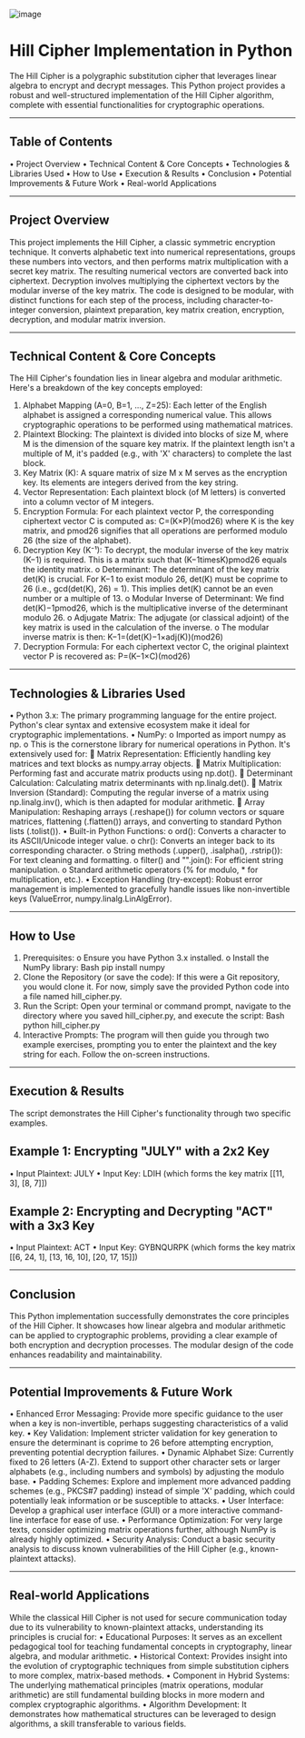 ![image](https://github.com/user-attachments/assets/2ae7b929-b34b-49ea-adf2-9e11ae00b30d)

# Hill Cipher Implementation in Python
The Hill Cipher is a polygraphic substitution cipher that leverages linear algebra to encrypt and decrypt messages. This Python project provides a robust and well-structured implementation of the Hill Cipher algorithm, complete with essential functionalities for cryptographic operations.
________________________________________
## Table of Contents
•	Project Overview
•	Technical Content & Core Concepts
•	Technologies & Libraries Used
•	How to Use
•	Execution & Results
•	Conclusion
•	Potential Improvements & Future Work
•	Real-world Applications
________________________________________
## Project Overview
This project implements the Hill Cipher, a classic symmetric encryption technique. It converts alphabetic text into numerical representations, groups these numbers into vectors, and then performs matrix multiplication with a secret key matrix. The resulting numerical vectors are converted back into ciphertext. Decryption involves multiplying the ciphertext vectors by the modular inverse of the key matrix.
The code is designed to be modular, with distinct functions for each step of the process, including character-to-integer conversion, plaintext preparation, key matrix creation, encryption, decryption, and modular matrix inversion.
________________________________________
## Technical Content & Core Concepts
The Hill Cipher's foundation lies in linear algebra and modular arithmetic. Here's a breakdown of the key concepts employed:
1.	Alphabet Mapping (A=0, B=1, ..., Z=25): Each letter of the English alphabet is assigned a corresponding numerical value. This allows cryptographic operations to be performed using mathematical matrices.
2.	Plaintext Blocking: The plaintext is divided into blocks of size M, where M is the dimension of the square key matrix. If the plaintext length isn't a multiple of M, it's padded (e.g., with 'X' characters) to complete the last block.
3.	Key Matrix (K): A square matrix of size M x M serves as the encryption key. Its elements are integers derived from the key string.
4.	Vector Representation: Each plaintext block (of M letters) is converted into a column vector of M integers.
5.	Encryption Formula: For each plaintext vector P, the corresponding ciphertext vector C is computed as: C=(K×P)(mod26) where K is the key matrix, and pmod26 signifies that all operations are performed modulo 26 (the size of the alphabet).
6.	Decryption Key (K⁻¹): To decrypt, the modular inverse of the key matrix (K−1) is required. This is a matrix such that (K−1timesK)pmod26 equals the identity matrix. 
o	Determinant: The determinant of the key matrix det(K) is crucial. For K−1 to exist modulo 26, det(K) must be coprime to 26 (i.e., gcd(det(K), 26) = 1). This implies det(K) cannot be an even number or a multiple of 13.
o	Modular Inverse of Determinant: We find det(K)−1pmod26, which is the multiplicative inverse of the determinant modulo 26.
o	Adjugate Matrix: The adjugate (or classical adjoint) of the key matrix is used in the calculation of the inverse.
o	The modular inverse matrix is then: K−1=(det(K)−1×adj(K))(mod26)
7.	Decryption Formula: For each ciphertext vector C, the original plaintext vector P is recovered as: P=(K−1×C)(mod26)
________________________________________
## Technologies & Libraries Used
•	Python 3.x: The primary programming language for the entire project. Python's clear syntax and extensive ecosystem make it ideal for cryptographic implementations.
•	NumPy: 
o	Imported as import numpy as np.
o	This is the cornerstone library for numerical operations in Python. It's extensively used for: 
	Matrix Representation: Efficiently handling key matrices and text blocks as numpy.array objects.
	Matrix Multiplication: Performing fast and accurate matrix products using np.dot().
	Determinant Calculation: Calculating matrix determinants with np.linalg.det().
	Matrix Inversion (Standard): Computing the regular inverse of a matrix using np.linalg.inv(), which is then adapted for modular arithmetic.
	Array Manipulation: Reshaping arrays (.reshape()) for column vectors or square matrices, flattening (.flatten()) arrays, and converting to standard Python lists (.tolist()).
•	Built-in Python Functions: 
o	ord(): Converts a character to its ASCII/Unicode integer value.
o	chr(): Converts an integer back to its corresponding character.
o	String methods (.upper(), .isalpha(), .rstrip()): For text cleaning and formatting.
o	filter() and "".join(): For efficient string manipulation.
o	Standard arithmetic operators (% for modulo, * for multiplication, etc.).
•	Exception Handling (try-except): Robust error management is implemented to gracefully handle issues like non-invertible keys (ValueError, numpy.linalg.LinAlgError).
________________________________________
## How to Use
1.	Prerequisites:
o	Ensure you have Python 3.x installed.
o	Install the NumPy library: 
Bash
pip install numpy
2.	Clone the Repository (or save the code): If this were a Git repository, you would clone it. For now, simply save the provided Python code into a file named hill_cipher.py.
3.	Run the Script: Open your terminal or command prompt, navigate to the directory where you saved hill_cipher.py, and execute the script:
Bash
python hill_cipher.py
4.	Interactive Prompts: The program will then guide you through two example exercises, prompting you to enter the plaintext and the key string for each. Follow the on-screen instructions.
________________________________________
## Execution & Results
The script demonstrates the Hill Cipher's functionality through two specific examples.
## Example 1: Encrypting "JULY" with a 2x2 Key
•	Input Plaintext: JULY
•	Input Key: LDIH (which forms the key matrix [[11, 3], [8, 7]])
 
## Example 2: Encrypting and Decrypting "ACT" with a 3x3 Key
•	Input Plaintext: ACT
•	Input Key: GYBNQURPK (which forms the key matrix [[6, 24, 1], [13, 16, 10], [20, 17, 15]])
 ________________________________________
## Conclusion
This Python implementation successfully demonstrates the core principles of the Hill Cipher. It showcases how linear algebra and modular arithmetic can be applied to cryptographic problems, providing a clear example of both encryption and decryption processes. The modular design of the code enhances readability and maintainability.
________________________________________
## Potential Improvements & Future Work
•	Enhanced Error Messaging: Provide more specific guidance to the user when a key is non-invertible, perhaps suggesting characteristics of a valid key.
•	Key Validation: Implement stricter validation for key generation to ensure the determinant is coprime to 26 before attempting encryption, preventing potential decryption failures.
•	Dynamic Alphabet Size: Currently fixed to 26 letters (A-Z). Extend to support other character sets or larger alphabets (e.g., including numbers and symbols) by adjusting the modulo base.
•	Padding Schemes: Explore and implement more advanced padding schemes (e.g., PKCS#7 padding) instead of simple 'X' padding, which could potentially leak information or be susceptible to attacks.
•	User Interface: Develop a graphical user interface (GUI) or a more interactive command-line interface for ease of use.
•	Performance Optimization: For very large texts, consider optimizing matrix operations further, although NumPy is already highly optimized.
•	Security Analysis: Conduct a basic security analysis to discuss known vulnerabilities of the Hill Cipher (e.g., known-plaintext attacks).
________________________________________
## Real-world Applications
While the classical Hill Cipher is not used for secure communication today due to its vulnerability to known-plaintext attacks, understanding its principles is crucial for:
•	Educational Purposes: It serves as an excellent pedagogical tool for teaching fundamental concepts in cryptography, linear algebra, and modular arithmetic.
•	Historical Context: Provides insight into the evolution of cryptographic techniques from simple substitution ciphers to more complex, matrix-based methods.
•	Component in Hybrid Systems: The underlying mathematical principles (matrix operations, modular arithmetic) are still fundamental building blocks in more modern and complex cryptographic algorithms.
•	Algorithm Development: It demonstrates how mathematical structures can be leveraged to design algorithms, a skill transferable to various fields.

